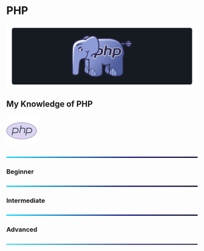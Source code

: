 # PHP

<a href="#"><img src="https://github.com/fismael21/fismael21/blob/main/img/background_2/Background_Pack_2_8.png" alt="php" align="center"/></a>

## My Knowledge of PHP

<a href="https://nodejs.org/en" target="_blank"><img src="https://github.com/fismael21/fismael21/blob/main/img/skills_1/php.svg" alt="php" width="80" height="80"/></a>

![BackGround](https://github.com/fismael21/fismael21/blob/main/img/Line.png)

### Beginner

![BackGround](https://github.com/fismael21/fismael21/blob/main/img/Line.png)

### Intermediate

![BackGround](https://github.com/fismael21/fismael21/blob/main/img/Line.png)

### Advanced

![BackGround](https://github.com/fismael21/fismael21/blob/main/img/Line.png)
